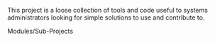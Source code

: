 This project is a loose collection of tools and code useful to systems administrators looking for simple solutions to use and contribute to.

Modules/Sub-Projects
